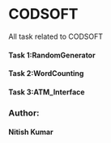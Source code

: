 # CODSOFT
All task related to CODSOFT
<br>
<h4>Task 1:RandomGenerator</h4>
<h4>Task 2:WordCounting</h4>
<h4>Task 3:ATM_Interface</h4>
<h3>Author:</h3><h4>Nitish Kumar</h4>
